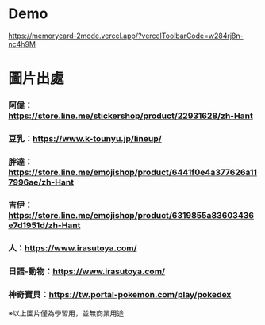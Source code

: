 Demo
===
https://memorycard-2mode.vercel.app/?vercelToolbarCode=w284rj8n-nc4h9M

圖片出處
===
### 阿偉：https://store.line.me/stickershop/product/22931628/zh-Hant
### 豆乳：https://www.k-tounyu.jp/lineup/
### 胖達：https://store.line.me/emojishop/product/6441f0e4a377626a117996ae/zh-Hant
### 吉伊：https://store.line.me/emojishop/product/6319855a83603436e7d1951d/zh-Hant
### 人：https://www.irasutoya.com/
### 日語-動物：https://www.irasutoya.com/
### 神奇寶貝：https://tw.portal-pokemon.com/play/pokedex

※以上圖片僅為學習用，並無商業用途
